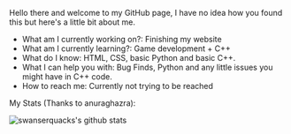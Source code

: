 Hello there and welcome to my GitHub page, I have no idea how you found this but here's a little bit about me.

- What am I currently working on?: Finishing my website
- What am I currently learning?: Game development + C++
- What do I know: HTML, CSS, basic Python and basic C++.
- What I can help you with: Bug Finds, Python and any little issues you might have in C++ code.
- How to reach me: Currently not trying to be reached



My Stats (Thanks to anuraghazra):

![swanserquacks's github stats](https://github-readme-stats.vercel.app/api?username=swanserquack)

